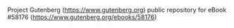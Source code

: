 Project Gutenberg (https://www.gutenberg.org) public repository for
eBook #58176 (https://www.gutenberg.org/ebooks/58176)
